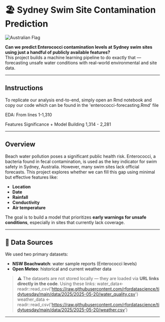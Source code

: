 # 🏖️ Sydney Swim Site Contamination Prediction

![Australian Flag](https://i.imgur.com/uBL1Z78.gif)

**Can we predict Enterococci contamination levels at Sydney swim sites using just a handful of publicly available features?**  
This project builds a machine learning pipeline to do exactly that — forecasting unsafe water conditions with real-world environmental and site data.

---



## Instructions

To replicate our analysis end-to-end, simply open an Rmd notebook and copy our code which can be found in the 'enterococci-forecasting.Rmd' file

EDA: From lines 1-1,310

Features Significance + Model Building 1,314 - 2,281

---

## Overview

Beach water pollution poses a significant public health risk. Enterococci, a bacteria found in fecal contamination, is used as the key indicator for swim safety in Sydney, Australia. However, many swim sites lack official forecasts. This project explores whether we can fill this gap using minimal but effective features like:

- **Location**
- **Date**
- **Rainfall**
- **Conductivity**
- **Air temperature**

The goal is to build a model that prioritizes **early warnings for unsafe conditions**, especially in sites that currently lack coverage.

---

## 📁 Data Sources

We used two primary datasets:

- **NSW Beachwatch**: water sample reports (Enterococci levels)
- **Open Meteo**: historical and current weather data

> ⚠️ The datasets are not stored locally — they are loaded via **URL links directly in the code**.
> Using these links:
> water_data<- readr::read_csv('https://raw.githubusercontent.com/rfordatascience/tidytuesday/main/data/2025/2025-05-20/water_quality.csv')
> weather_data <- readr::read_csv('https://raw.githubusercontent.com/rfordatascience/tidytuesday/main/data/2025/2025-05-20/weather.csv')


---
